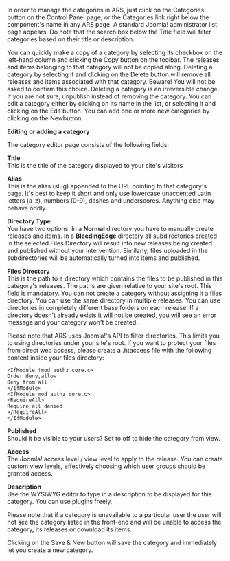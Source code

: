 In order to manage the categories in ARS, just click on the Categories button on the Control Panel page, or the Categories link right below the component's name in any ARS page. A standard Joomla! administrator list page appears. Do note that the search box below the Title field will filter categories based on their title or description.

You can quickly make a copy of a category by selecting its checkbox on the left-hand column and clicking the Copy button on the toolbar. The releases and items belonging to that category will not be copied along. Deleting a category by selecting it and clicking on the Delete button will remove all releases and items associated with that category. Beware! You will not be asked to confirm this choice. Deleting a category is an irreversible change. If you are not sure, unpublish instead of removing the category. You can edit a category either by clicking on its name in the list, or selecting it and clicking on the Edit button. You can add one or more new categories by clicking on the Newbutton.

**Editing or adding a category**

The category editor page consists of the following fields:

**Title**  
This is the title of the category displayed to your site's visitors

**Alias**  
This is the alias (slug) appended to the URL pointing to that category's page. It's best to keep it short and only use lowercase unaccented Latin letters (a-z), numbers (0-9), dashes and underscores. Anything else may behave oddly.

**Directory Type**    
You have two options. In a **Normal** directory you have to manually create releases and items. In a **BleedingEdge** directory all subdirectories created in the selected Files Directory will result into new releases being created and published without your intervention. Similarly, files uploaded in the subdirectories will be automatically turned into items and published.

**Files Directory**  
This is the path to a directory which contains the files to be published in this category's releases. The paths are given relative to your site's root. This field is mandatory. You can not create a category without assigning it a files directory. You can use the same directory in multiple releases. You can use directories in completely different base folders on each release. If a directory doesn't already exists it will not be created, you will see an error message and your category won't be created.

Please note that ARS uses Joomla!'s API to filter directories. This limits you to using directories under your site's root. If you want to protect your files from direct web access, please create a .htaccess file with the following content inside your files directory:

    <IfModule !mod_authz_core.c>
    Order deny,allow
    Deny from all
    </IfModule>
    <IfModule mod_authz_core.c>
    <RequireAll>
    Require all denied
    </RequireAll>
    </IfModule>

**Published**   
Should it be visible to your users? Set to off to hide the category from view.

**Access**  
The Joomla! access level / view level to apply to the release. You can create custom view levels, effectively choosing which user groups should be granted access.

**Description**  
Use the WYSIWYG editor to type in a description to be displayed for this category. You can use plugins freely.

Please note that if a category is unavailable to a particular user the user will not see the category listed in the front-end and will be unable to access the category, its releases or download its items.

Clicking on the Save & New button will save the category and immediately let you create a new category.